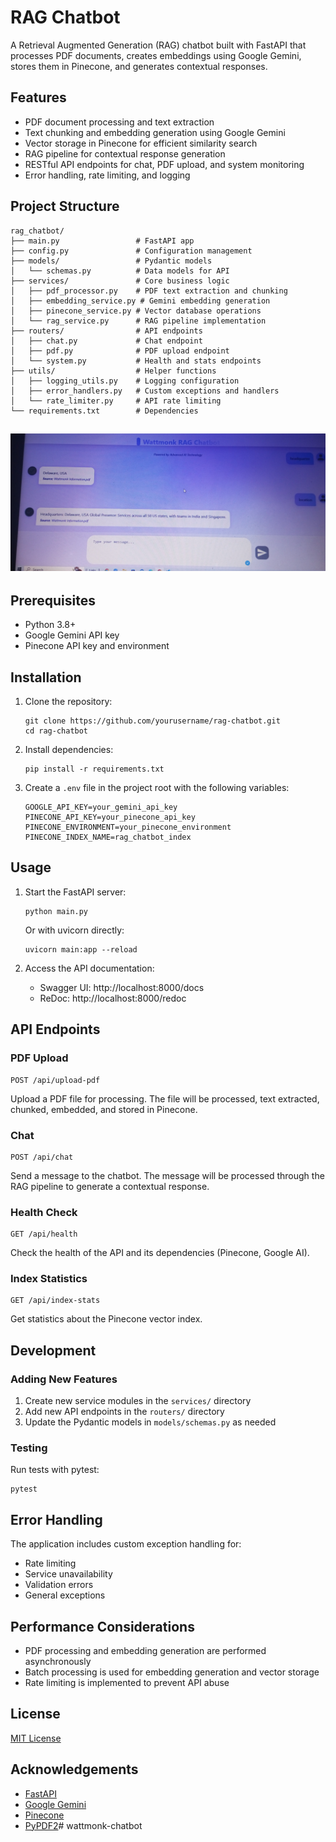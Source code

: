 # RAG Chatbot

A Retrieval Augmented Generation (RAG) chatbot built with FastAPI that processes PDF documents, creates embeddings using Google Gemini, stores them in Pinecone, and generates contextual responses.

## Features

- PDF document processing and text extraction
- Text chunking and embedding generation using Google Gemini
- Vector storage in Pinecone for efficient similarity search
- RAG pipeline for contextual response generation
- RESTful API endpoints for chat, PDF upload, and system monitoring
- Error handling, rate limiting, and logging

## Project Structure

```
rag_chatbot/
├── main.py                 # FastAPI app
├── config.py               # Configuration management
├── models/                 # Pydantic models
│   └── schemas.py          # Data models for API
├── services/               # Core business logic
│   ├── pdf_processor.py    # PDF text extraction and chunking
│   ├── embedding_service.py # Gemini embedding generation
│   ├── pinecone_service.py # Vector database operations
│   └── rag_service.py      # RAG pipeline implementation
├── routers/                # API endpoints
│   ├── chat.py             # Chat endpoint
│   ├── pdf.py              # PDF upload endpoint
│   └── system.py           # Health and stats endpoints
├── utils/                  # Helper functions
│   ├── logging_utils.py    # Logging configuration
│   ├── error_handlers.py   # Custom exceptions and handlers
│   └── rate_limiter.py     # API rate limiting
└── requirements.txt        # Dependencies
```
##  ![wattmonk Chatbot Screenshot](https://github.com/deepanshuj18/wattmonk-chatbot/blob/main/IMG_20250921_192610_930.jpg)
 
## Prerequisites

- Python 3.8+
- Google Gemini API key
- Pinecone API key and environment

## Installation

1. Clone the repository:
   ```
   git clone https://github.com/yourusername/rag-chatbot.git
   cd rag-chatbot
   ```

2. Install dependencies:
   ```
   pip install -r requirements.txt
   ```

3. Create a `.env` file in the project root with the following variables:
   ```
   GOOGLE_API_KEY=your_gemini_api_key
   PINECONE_API_KEY=your_pinecone_api_key
   PINECONE_ENVIRONMENT=your_pinecone_environment
   PINECONE_INDEX_NAME=rag_chatbot_index
   ```

## Usage

1. Start the FastAPI server:
   ```
   python main.py
   ```
   Or with uvicorn directly:
   ```
   uvicorn main:app --reload
   ```

2. Access the API documentation:
   - Swagger UI: http://localhost:8000/docs
   - ReDoc: http://localhost:8000/redoc

## API Endpoints

### PDF Upload
```
POST /api/upload-pdf
```
Upload a PDF file for processing. The file will be processed, text extracted, chunked, embedded, and stored in Pinecone.

### Chat
```
POST /api/chat
```
Send a message to the chatbot. The message will be processed through the RAG pipeline to generate a contextual response.

### Health Check
```
GET /api/health
```
Check the health of the API and its dependencies (Pinecone, Google AI).

### Index Statistics
```
GET /api/index-stats
```
Get statistics about the Pinecone vector index.

## Development

### Adding New Features

1. Create new service modules in the `services/` directory
2. Add new API endpoints in the `routers/` directory
3. Update the Pydantic models in `models/schemas.py` as needed

### Testing

Run tests with pytest:
```
pytest
```

## Error Handling

The application includes custom exception handling for:
- Rate limiting
- Service unavailability
- Validation errors
- General exceptions

## Performance Considerations

- PDF processing and embedding generation are performed asynchronously
- Batch processing is used for embedding generation and vector storage
- Rate limiting is implemented to prevent API abuse

## License

[MIT License](LICENSE)

## Acknowledgements

- [FastAPI](https://fastapi.tiangolo.com/)
- [Google Gemini](https://ai.google.dev/)
- [Pinecone](https://www.pinecone.io/)
- [PyPDF2](https://pypdf2.readthedocs.io/)# wattmonk-chatbot
